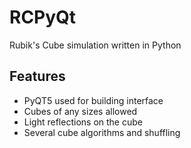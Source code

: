 # RCPyQt

Rubik's Cube simulation written in Python

## Features
* PyQT5 used for building interface
* Cubes of any sizes allowed
* Light reflections on the cube
* Several cube algorithms and shuffling
